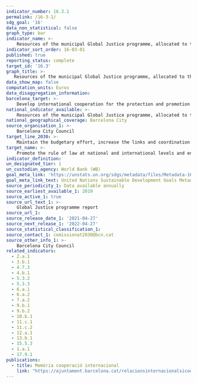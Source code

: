 ```yaml
---
indicator_number: 16.3.1
permalink: /16-3-1/
sdg_goal: '16'
data_non_statistical: false
graph_type: bar
indicator_name: >-
    Resources of the municipal Global Justice programme, allocated to the protection and promotion of human rights
indicator_sort_order: 16-03-01
published: true
reporting_status: complete
target_id: '16.3'
graph_title: >-
   Resources of the municipal Global Justice programme, allocated to the protection and promotion of human rights
data_show_map: false
computation_units: Euros
data_disaggregation_information:
barcelona_target: >-
    Develop international cooperation for the protection and promotion of human rights
national_indicator_available: >-
    Resources of the municipal Global Justice programme, allocated to the protection and promotion of human rights
national_geographical_coverage: Barcelona City
source_organisation_1: >-
    Barcelona City Council
target_line_2030: >-
    Maintain the budgetary effort, increase the links and coordination of projects with local authorities and educational campaigns, and consolidate the refuge and protection programmes for journalists and human rights defenders who have received threats in their countries of origin
target_name: >-
    Promote the rule of law at national and international levels and ensure equal access to justice for all
indicator_definition:
un_designated_tier: 1
un_custodian_agency: World Bank (WB)
goal_meta_link: 'https://unstats.un.org/sdgs/metadata/files/Metadata-16-03-01.pdf'
goal_meta_link_text: United Nations Sustainable Development Goals Metadata (pdf 894kB)
source_periodicity_1: Data available annually
source_earliest_available_1: 2019
source_active_1: true
source_url_text_1: >-
    Global Justice programme report
source_url_1:
source_release_date_1: '2021-04-27'
source_next_release_1: '2022-04-27'
source_statistical_classification_1: 
source_contact_1: comissionat2030@bcn.cat
source_other_info_1: >-
    Barcelona City Council
related_indicators: 
  - 2.a.1
  - 3.b.1
  - 4.7.3
  - 4.b.1
  - 5.3.2
  - 5.3.3
  - 6.a.1
  - 6.a.2
  - 7.a.2
  - 9.b.1
  - 9.b.2
  - 10.b.1
  - 11.c.1
  - 11.c.2
  - 12.a.1
  - 13.b.1
  - 15.5.3
  - 1.a.1
  - 17.9.1
publications:
  - title: Memòria cooperació internacional
    link: "https://ajuntament.barcelona.cat/relacionsinternacionalsicooperacio/ca/pla-director-i-pla-de-treball"
---
```


